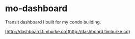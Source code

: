 # mo-dashboard
Transit dashboard I built for my condo building. 

[http://dashboard.timburke.co](http://dashboard.timburke.co) 
